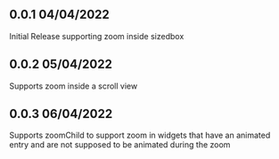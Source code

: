 ## 0.0.1 04/04/2022

Initial Release supporting zoom inside sizedbox

## 0.0.2 05/04/2022

Supports zoom inside a scroll view

## 0.0.3 06/04/2022

Supports zoomChild to support zoom in widgets that have an animated entry and are not supposed to be animated during the zoom